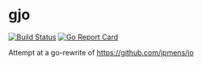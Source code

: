 # gjo

[![Build Status](https://travis-ci.org/koushik2506/gjo.svg?branch=master)](https://travis-ci.org/koushik2506/gjo) [![Go
Report
Card](https://goreportcard.com/badge/github.com/koushik2506/gjo)](https://goreportcard.com/report/github.com/koushik2506/gjo)

Attempt at a go-rewrite of https://github.com/jpmens/jo
